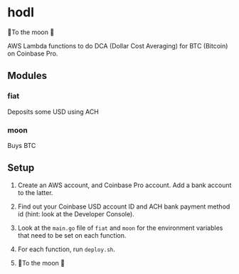 # hodl

🚀To the moon 🚀

AWS Lambda functions to do DCA (Dollar Cost Averaging) for BTC (Bitcoin) on Coinbase Pro.

## Modules

### fiat

Deposits some USD using ACH

### moon

Buys BTC

## Setup

1. Create an AWS account, and Coinbase Pro account. Add a bank account to the latter.

2. Find out your Coinbase USD account ID and ACH bank payment method id (hint: look at the Developer Console).

3. Look at the `main.go` file of `fiat` and `moon` for the environment variables that need to be set on each function.

4. For each function, run `deploy.sh`.

5. 🚀To the moon 🚀
